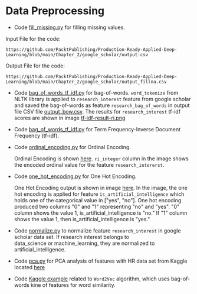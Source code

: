 # Data Preprocessing  

- Code [fill_missing.py](../google_scholar/fill_missing.py) for filling missing values.

Input File for the code:

    https://github.com/PacktPublishing/Production-Ready-Applied-Deep-Learning/blob/main/Chapter_2/google_scholar/output.csv

Output File for the code:
    
    https://github.com/PacktPublishing/Production-Ready-Applied-Deep-Learning/blob/main/Chapter_2/google_scholar/output_fillna.csv

- Code [bag_of_words_tf_idf.py](./bag_of_words_tf_idf.py) for bag-of-words. `word_tokenize` from NLTK library is applied to `research_interest`
  feature from google scholar and saved the bag-of-words as feature `research_bag_of_words` in output file 
  CSV file [output_bow.csv](./output_bow.csv). The results for `research_interest` tf-idf scores are shown in 
  image [tf-idf-result-ri.png](./images/tf-idf-result-ri.png)

- Code [bag_of_words_tf_idf.py](./bag_of_words_tf_idf.py) for Term Frequency-Inverse Document Frequency (tf-idf).

- Code [ordinal_encoding.py](./ordinal_encoding.py) for Ordinal Encoding.

    Ordinal Encoding is shown [here](./images/ordinal_encoding.png).
    `ri_integer` column in the image shows the encoded ordinal value for the feature `research_intererst`.

- Code [one_hot_encoding.py](./one_hot_encoding.py) for One Hot Encoding.

    One Hot Encoding output is shown in image [here](./images/one_hot_encoding.png).
    In the image, the one hot encoding is applied for feature `is_artificial_intelligence` which holds one of the categorical value 
    in ["yes", "no"]. One hot encoding produced two columns "0" and "1" representing "no" and "yes". "0" column shows the value 1, is_artificial_intelligence is
    "no." If "1" column shows the value 1, then is_artificial_intelligence is "yes."     

- Code [normalize.py](./normalize.py) to normalize feature `research_interest` in google scholar data set. If research interest belongs to  
  data_science or machine_learning, they are normalized to artificial_intelligence.

- Code [pca.py](./pca.py) for PCA analysis of features with HR data set from Kaggle located [here](https://www.kaggle.com/jacksonchou/hr-data-for-analytics/version/1)
 
- Code [Kaggle example](https://www.kaggle.com/pierremegret/gensim-word2vec-tutorial) related to `Word2Vec` algorithm, which uses bag-of-words kine of features for
   word similarity.